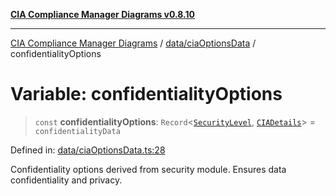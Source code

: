[**CIA Compliance Manager Diagrams v0.8.10**](../../../README.md)

***

[CIA Compliance Manager Diagrams](../../../modules.md) / [data/ciaOptionsData](../README.md) / confidentialityOptions

# Variable: confidentialityOptions

> `const` **confidentialityOptions**: `Record`\<[`SecurityLevel`](../../../types/cia/type-aliases/SecurityLevel.md), [`CIADetails`](../../../types/interfaces/CIADetails.md)\> = `confidentialityData`

Defined in: [data/ciaOptionsData.ts:28](https://github.com/Hack23/cia-compliance-manager/blob/680c1f0618a64f5e2a4571e2b2ee23d6baf8dc9d/src/data/ciaOptionsData.ts#L28)

Confidentiality options derived from security module.
Ensures data confidentiality and privacy.
